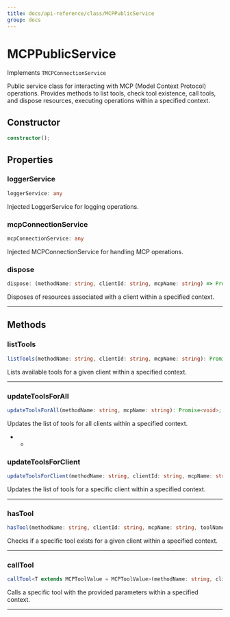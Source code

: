 ```yaml
---
title: docs/api-reference/class/MCPPublicService
group: docs
---
```


# MCPPublicService

Implements `TMCPConnectionService`

Public service class for interacting with MCP (Model Context Protocol) operations.
Provides methods to list tools, check tool existence, call tools, and dispose resources,
executing operations within a specified context.

## Constructor

```ts
constructor();
```

## Properties

### loggerService

```ts
loggerService: any
```

Injected LoggerService for logging operations.

### mcpConnectionService

```ts
mcpConnectionService: any
```

Injected MCPConnectionService for handling MCP operations.

### dispose

```ts
dispose: (methodName: string, clientId: string, mcpName: string) => Promise<void>
```

Disposes of resources associated with a client within a specified context.
   *    *    *

## Methods

### listTools

```ts
listTools(methodName: string, clientId: string, mcpName: string): Promise<IMCPTool[]>;
```

Lists available tools for a given client within a specified context.
   *    *    *

### updateToolsForAll

```ts
updateToolsForAll(methodName: string, mcpName: string): Promise<void>;
```

Updates the list of tools for all clients within a specified context.
   *    *

### updateToolsForClient

```ts
updateToolsForClient(methodName: string, clientId: string, mcpName: string): Promise<void>;
```

Updates the list of tools for a specific client within a specified context.
   *    *    *

### hasTool

```ts
hasTool(methodName: string, clientId: string, mcpName: string, toolName: string): Promise<boolean>;
```

Checks if a specific tool exists for a given client within a specified context.
   *    *    *    *

### callTool

```ts
callTool<T extends MCPToolValue = MCPToolValue>(methodName: string, clientId: string, mcpName: string, toolName: string, dto: IMCPToolCallDto<T>): Promise<MCPToolOutput>;
```

Calls a specific tool with the provided parameters within a specified context.
   *    *    *    *    *
